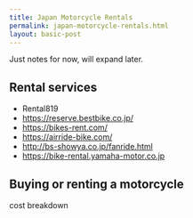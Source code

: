 ```yaml
---
title: Japan Motorcycle Rentals
permalink: japan-motorcycle-rentals.html
layout: basic-post
---
```


Just notes for now, will expand later.

## Rental services

- Rental819
- https://reserve.bestbike.co.jp/
- https://bikes-rent.com/
- https://airride-bike.com/
- http://bs-showya.co.jp/fanride.html
- https://bike-rental.yamaha-motor.co.jp


## Buying or renting a motorcycle

cost breakdown
